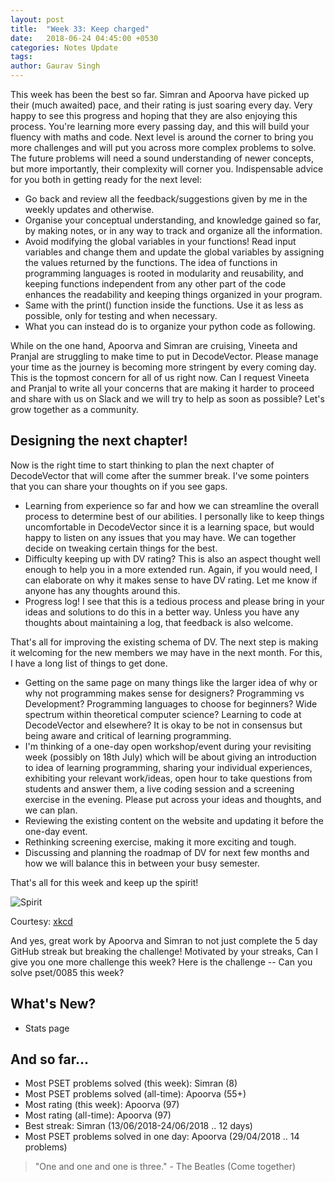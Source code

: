 ```yaml
---
layout: post
title:  "Week 33: Keep charged"
date:   2018-06-24 04:45:00 +0530
categories: Notes Update
tags:
author: Gaurav Singh
---
```


This week has been the best so far.  Simran and Apoorva have picked up their (much awaited) pace, and their rating is just soaring every day. Very happy to see this progress and hoping that they are also enjoying this process. You're learning more every passing day, and this will build your fluency with maths and code. Next level is around the corner to bring you more challenges and will put you across more complex problems to solve. The future problems will need a sound understanding of newer concepts, but more importantly, their complexity will corner you. Indispensable advice for you both in getting ready for the next level:
- Go back and review all the feedback/suggestions given by me in the weekly updates and otherwise.
- Organise your conceptual understanding, and knowledge gained so far, by making notes, or in any way to track and organize all the information.
- Avoid modifying the global variables in your functions! Read input variables and change them and update the global variables by assigning the values returned by the functions. The idea of functions in programming languages is rooted in modularity and reusability, and keeping functions independent from any other part of the code enhances the readability and keeping things organized in your program.
- Same with the print() function inside the functions. Use it as less as possible, only for testing and when necessary.
- What you can instead do is to organize your python code as following.

While on the one hand, Apoorva and Simran are cruising, Vineeta and Pranjal are struggling to make time to put in DecodeVector. Please manage your time as the journey is becoming more stringent by every coming day. This is the topmost concern for all of us right now. Can I request Vineeta and Pranjal to write all your concerns that are making it harder to proceed and share with us on Slack and we will try to help as soon as possible? Let's grow together as a community.

## Designing the next chapter!
Now is the right time to start thinking to plan the next chapter of DecodeVector that will come after the summer break. I've some pointers that you can share your thoughts on if you see gaps.
- Learning from experience so far and how we can streamline the overall process to determine best of our abilities. I personally like to keep things uncomfortable in DecodeVector since it is a learning space, but would happy to listen on any issues that you may have. We can together decide on tweaking certain things for the best.
- Difficulty keeping up with DV rating? This is also an aspect thought well enough to help you in a more extended run. Again, if you would need, I can elaborate on why it makes sense to have DV rating. Let me know if anyone has any thoughts around this.
- Progress log! I see that this is a tedious process and please bring in your ideas and solutions to do this in a better way. Unless you have any thoughts about maintaining a log, that feedback is also welcome.

That's all for improving the existing schema of DV. The next step is making it welcoming for the new members we may have in the next month. For this, I have a long list of things to get done.

- Getting on the same page on many things like the larger idea of why or why not programming makes sense for designers? Programming vs Development? Programming languages to choose for beginners? Wide spectrum within theoretical computer science? Learning to code at DecodeVector and elsewhere? It is okay to be not in consensus but being aware and critical of learning programming.
- I'm thinking of a one-day open workshop/event during your revisiting week (possibly on 18th July) which will be about giving an introduction to idea of learning programming, sharing your individual experiences, exhibiting your relevant work/ideas, open hour to take questions from students and answer them, a live coding session and a screening exercise in the evening. Please put across your ideas and thoughts, and we can plan.
- Reviewing the existing content on the website and updating it before the one-day event.
- Rethinking screening exercise, making it more exciting and tough.
- Discussing and planning the roadmap of DV for next few months and how we will balance this in between your busy semester.

That's all for this week and keep up the spirit!

![Spirit](https://imgs.xkcd.com/comics/spirit.png)

Courtesy: [xkcd](https://xkcd.com/695/)

And yes, great work by Apoorva and Simran to not just complete the 5 day GitHub streak but breaking the challenge! Motivated by your streaks, Can I give you one more challenge this week? Here is the challenge -- Can you solve pset/0085 this week?

## What's New?
- Stats page

## And so far…
- Most PSET problems solved (this week): Simran (8)
- Most PSET problems solved (all-time): Apoorva (55+)
- Most rating (this week): Apoorva (97)
- Most rating (all-time): Apoorva (97)
- Best streak: Simran (13/06/2018-24/06/2018 .. 12 days)
- Most PSET problems solved in one day: Apoorva (29/04/2018 .. 14 problems)

> "One and one and one is three." - The Beatles (Come together)
